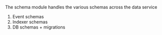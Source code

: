 The schema module handles the various schemas across the data service

1. Event schemas
2. Indexer schemas
3. DB schemas + migrations
